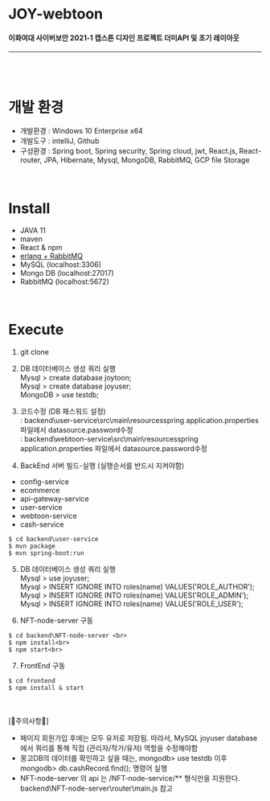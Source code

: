 # JOY-webtoon
#### 이화여대 사이버보안 2021-1 캡스톤 디자인 프로젝트 더미API 및 초기 레이아웃

---

<br><br>

# 개발 환경
- 개발환경 : Windows 10 Enterprise x64
- 개발도구 : intelliJ, Github
- 구성환경 : Spring boot, Spring security, Spring cloud, jwt, React.js, React-router, JPA, Hibernate, Mysql, MongoDB, RabbitMQ, GCP file Storage

<br/>


# Install
- JAVA 11 
- maven
- React & npm
- <a href = https://heodolf.tistory.com/50 >erlang + RabbitMQ</a>
- MySQL (localhost:3306)
- Mongo DB (localhost:27017)
- RabbitMQ (localhost:5672)

<br/>

# Execute
1) git clone 
2) DB 데이터베이스 생성 쿼리 실행<br>
   Mysql > create database joytoon;<br>
   Mysql > create database joyuser;<br>
   MongoDB >  use testdb;
3) 코드수정 (DB 패스워드 설정)
<br>: backend\user-service\src\main\resourcesspring application.properties 파일에서 datasource.password수정
<br>: backend\webtoon-service\src\main\resourcesspring application.properties 파일에서 datasource.password수정

4) BackEnd 서버 빌드-실행 (실행순서를 반드시 지켜야함)
- config-service
- ecommerce
- api-gateway-service
- user-service
- webtoon-service
- cash-service

```
$ cd backend\user-service
$ mvn package
$ mvn spring-boot:run
```

5) DB 데이터베이스 생성 쿼리 실행<br>
   Mysql > use  joyuser;<br>
   Mysql > INSERT IGNORE INTO roles(name) VALUES('ROLE_AUTHOR');<br>
   Mysql > INSERT IGNORE INTO roles(name) VALUES('ROLE_ADMIN');<br>
   Mysql > INSERT IGNORE INTO roles(name) VALUES('ROLE_USER');<br>


6) NFT-node-server 구동<br/>
```
$ cd backend\NFT-node-server <br>
$ npm install<br>
$ npm start<br>
```
   

7) FrontEnd 구동<br/>
```
$ cd frontend
$ npm install & start
```
   


<br><br>
[🔻주의사항🔻]
- 페이지 회원가입 후에는 모두 유저로 저장됨. 따라서, MySQL joyuser database 에서 쿼리를 통해 직접 (관리자/작가/유저) 역할을 수정해야함
- 몽고DB의 데이터를 확인하고 싶을 때는, mongodb> use testdb 이후 mongodb> db.cashRecord.find(); 명령어 실행
- NFT-node-server 의 api 는 /NFT-node-service/\** 형식만을 지원한다.  backend\NFT-node-server\router\main.js 참고<br>



